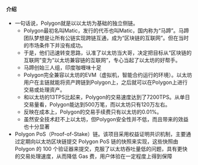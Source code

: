 #### 介绍

- 一句话说，Polygon就是以以太坊为基础的独立侧链。
  - Polygon最初名叫Matic，发行的代币也叫Matic，国内称为“马蹄”。马蹄团队梦想是让所有公链实现跨链互通，成为“区块链的互联网”。但在当时的市场条件下并没有成功。
  - 于是，他们迅速转变思路，认准了以太坊当大哥，决定把目标从“区块链的互联网”变为“以太坊兼容链的互联网”，专心当起了以太坊的好帮手。
  - 马蹄创始三人组，印度咖喱味十足
  - Polygon完全兼容以太坊的EVM（虚拟机，智能合约运行的环境）。以太坊用户在主链就能将资产跨链到Polygon上，之后就可以在Polygon上进行交易或处理资产。
  - 和以太坊的13TPS比起来，Polygon的交易速度达到了7200TPS。从单日交易量看，Polygon能达到500万笔，而以太坊只有120万左右。
  - 反映在成本上，Polygon的交易手续费只有以太坊的0.01%。
  - 虽然安全技术赶不上以太坊，但Polygon安全性并不低，而且带来的效益也十分显著
- Polygon PoS（Proof-of-Stake）链。该项目采用权益证明共识机制，主要通过定期向以太坊区块链提交 Polygon PoS 链的快照来实现，这些快照由
  Polygon 的 100 个验证器来提交，克服了以太坊吞吐量低的问题，具有更快的交易处理速度，从而降低 Gas 费，用户体验在一定程度上得到保障